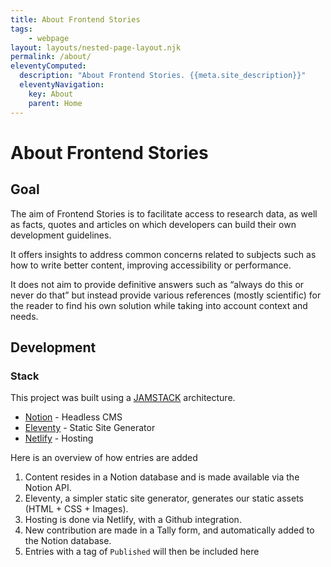 ```yaml
---
title: About Frontend Stories
tags: 
    - webpage
layout: layouts/nested-page-layout.njk
permalink: /about/
eleventyComputed:
  description: "About Frontend Stories. {{meta.site_description}}"
  eleventyNavigation:
    key: About
    parent: Home
---
```


# About Frontend Stories
## Goal

The aim of Frontend Stories is to facilitate access to research data, as well as facts, quotes and articles on which developers can build their own development guidelines.

It offers insights to address common concerns related to subjects such as how to write better content, improving accessibility or performance.

It does not aim to provide definitive answers such as “always do this or never do that” but instead provide various references (mostly scientific) for the reader to find his own solution while taking into account context and needs.

## Development
### Stack
This project was built using a [JAMSTACK](https://jamstack.wtf/#what-is-jamstack) architecture.
- [Notion](https://notion.so/) - Headless CMS
- [Eleventy](https://www.11ty.dev/) - Static Site Generator
- [Netlify](https://www.netlify.com/) - Hosting

Here is an overview of how entries are added
1. Content resides in a Notion database and is made available via the Notion API.
2. Eleventy, a simpler static site generator, generates our static assets (HTML + CSS + Images).
3. Hosting is done via Netlify, with a Github integration.
4. New contribution are made in a Tally form, and automatically added to the Notion database.
5. Entries with a tag of `Published` will then be included here 

<!-- ---

This project is maintained by [Yannick Nana](https://yannicknana.fr). -->


